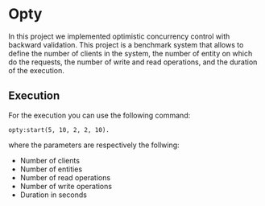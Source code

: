 # Opty
In this project we implemented optimistic concurrency control with backward validation.
This project is a benchmark system that allows to define the number of clients in the system, the number of entity on which do the requests, the number of write and read operations, and the duration of the execution.

## Execution
For the execution you can use the following command:
```command
opty:start(5, 10, 2, 2, 10).
```
where the parameters are respectively the follwing:
- Number of clients
- Number of entities
- Number of read operations
- Number of write operations
- Duration in seconds
